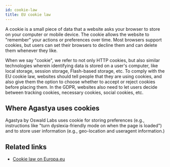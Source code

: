 ```yaml
---
id: cookie-law
title: EU cookie law
---
```


A cookie is a small piece of data that a website asks your browser to store on your computer or mobile device. The cookie allows the website to "remember" your actions or preferences over time. Most browsers support cookies, but users can set their browsers to decline them and can delete them whenever they like.

When we say "cookie", we refer to not only HTTP cookies, but also similar technologies wherein identifying data is stored on a user's computer, like local storage, session storage, Flash-based storage, etc. To comply with the EU cookie law, websites should tell people that they are using cookies, and also give them the option to choose whether to accept or reject cookies before placing them. In the GDPR, websites also need to let users decide between tracking cookies, necessary cookies, social cookies, etc.


## Where Agastya uses cookies

Agastya by Oswald Labs uses cookie for storing preferences (e.g., instructions like "turn dyslexia-friendly mode on when the page is loaded") and to store user information (e.g., geo-location and useragent information.)

## Related links

- [Cookie law on Europa.eu](http://ec.europa.eu/ipg/basics/legal/cookies/index_en.htm)